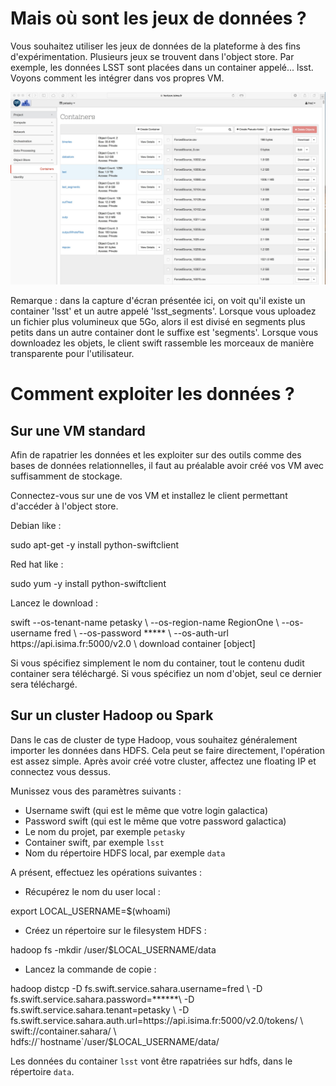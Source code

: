 # Mais où sont les jeux de données ?

Vous souhaitez utiliser les jeux de données de la plateforme à des fins d'expérimentation. Plusieurs jeux se trouvent dans l'object store. Par exemple, les données LSST sont placées dans un container appelé... lsst. Voyons comment les intégrer dans vos propres VM.

![Local Image](./images/swift-01.jpg)

<div class="alert alert-warning">Remarque : dans la capture d'écran présentée ici, on voit qu'il existe un container 'lsst' et un autre appelé 'lsst_segments'. Lorsque vous uploadez un fichier plus volumineux que 5Go, alors il est divisé en segments plus petits dans un autre container dont le suffixe est 'segments'.
Lorsque vous downloadez les objets, le client swift rassemble les morceaux de manière transparente pour l'utilisateur.</div>

# Comment exploiter les données ?

## Sur une VM standard

Afin de rapatrier les données et les exploiter sur des outils comme des bases de données relationnelles, il faut au préalable avoir créé vos VM avec suffisamment de stockage.

Connectez-vous sur une de vos VM et installez le client permettant d'accéder à l'object store.

Debian like :

<div class="command-line"><span class="command">sudo apt-get -y install python-swiftclient</span></div>

Red hat like :

<div class="command-line"><span class="command">sudo yum -y install python-swiftclient</span></div>

Lancez le download :

<div class="command-line"><span class="command">swift --os-tenant-name petasky \
	  --os-region-name RegionOne \
	  --os-username fred  \
	  --os-password ***** \
	  --os-auth-url https://api.isima.fr:5000/v2.0 \
	  download container [object]</span></div>

Si vous spécifiez simplement le nom du container, tout le contenu dudit container sera téléchargé. Si vous spécifiez un nom d'objet, seul ce dernier sera téléchargé.

## Sur un cluster Hadoop ou Spark

Dans le cas de cluster de type Hadoop, vous souhaitez généralement importer les données dans HDFS. Cela peut se faire directement, l'opération est assez simple. Après avoir créé votre cluster, affectez une floating IP et connectez vous dessus.

Munissez vous des paramètres suivants :

* Username swift (qui est le même que votre login galactica)
* Password swift (qui est le même que votre password galactica)
* Le nom du projet, par exemple `petasky`
* Container swift, par exemple `lsst`
* Nom du répertoire HDFS local, par exemple `data`

A présent, effectuez les opérations suivantes :

* Récupérez le nom du user local :

<div class="command-line"><span class="command">export LOCAL_USERNAME=$(whoami)</span></div>

* Créez un répertoire sur le filesystem HDFS :

<div class="command-line"><span class="command">hadoop fs -mkdir /user/$LOCAL_USERNAME/data</span></div>

* Lancez la commande de copie  :

<div class="command-line"><span class="command">hadoop distcp -D fs.swift.service.sahara.username=fred \
	-D fs.swift.service.sahara.password=******\
    -D fs.swift.service.sahara.tenant=petasky \
    -D fs.swift.service.sahara.auth.url=https://api.isima.fr:5000/v2.0/tokens/ \
    swift://container.sahara/ \
    hdfs://`hostname`/user/$LOCAL_USERNAME/data/</span></div>
    
Les données du container `lsst` vont être rapatriées sur hdfs, dans le répertoire `data`. 

